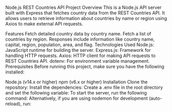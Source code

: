 Node.js REST Countries API Project
Overview
This is a Node.js API server built with Express that fetches country data from the REST Countries API. It allows users to retrieve information about countries by name or region using Axios to make external API requests.

Features
Fetch detailed country data by country name.
Fetch a list of countries by region.
Responses include information like country name, capital, region, population, area, and flag.
Technologies Used
Node.js: JavaScript runtime for building the server.
Express.js: Framework for handling HTTP requests.
Axios: HTTP client for making API requests to REST Countries API.
dotenv: For environment variable management.
Prerequisites
Before running this project, make sure you have the following installed:

Node.js (v14.x or higher)
npm (v6.x or higher)
Installation
Clone the repository:
Install the dependencies:
Create a .env file in the root directory and set the following variable:
To start the server, run the following command:
Alternatively, if you are using nodemon for development (auto-reload), run:







